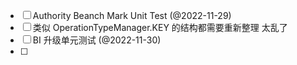 
- [ ] Authority Beanch Mark Unit Test (@2022-11-29)
- [ ] 类似 OperationTypeManager.KEY 的结构都需要重新整理 太乱了
- [ ] BI 升级单元测试 (@2022-11-30)
- [ ] 